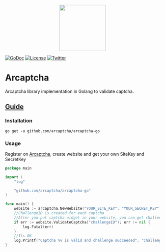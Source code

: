 <p align="center"><img src="https://arcaptcha.ir/logo.png" height="150px"></p>

[![GoDoc](http://img.shields.io/badge/go-documentation-blue.svg?style=flat-square)](https://pkg.go.dev/github.com/arcaptcha/arcaptcha-go)
[![License](http://img.shields.io/badge/license-mit-blue.svg?style=flat-square)](https://raw.githubusercontent.com/arcaptcha/arcaptcha-go/master/LICENSE)
[![Twitter](https://img.shields.io/badge/twitter-@arcaptcha-55acee.svg?style=flat-square)](https://twitter.com/arcaptcha)


Arcaptcha
=====================
Arcaptcha library implementation in Golang to validate captcha.

## [Guide](https://arcaptcha.ir/guide)
### Installation

```
go get -u github.com/arcaptcha/arcaptcha-go
```

### Usage
Register on [Arcaptcha](https://arcaptcha.ir/), create website and get your own SiteKey and SecretKey
```go
package main

import (
	"log"

	"github.com/arcaptcha/arcaptcha-go"
)

func main() {
	website := arcaptcha.NewWebsite("YOUR_SITE_KEY", "YOUR_SECRET_KEY")
	//ChallengeID is created for each captcha
	//After you put captcha widget in your website, you can get challengeID
	if err := website.ValidateCaptcha("challengeID"); err != nil {
		log.Fatal(err)
	}
	//Its OK
	log.Printf("Captcha %v is valid and challenge succeeded", "challengeID")
}
```
